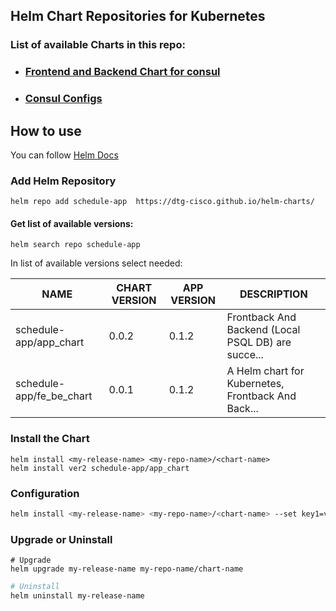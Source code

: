 ## Helm Chart Repositories for Kubernetes

### List of available Charts in this repo:
- ### [Frontend and Backend Chart for consul](charts/app_chart/Readme.md)
- ### [Consul Configs](charts/consul_conf)

## How to use
You can follow [Helm Docs](https://helm.sh/docs/intro/quickstart/) 

### Add Helm Repository
```shell
helm repo add schedule-app  https://dtg-cisco.github.io/helm-charts/
```

#### Get list of available versions:
```shell
helm search repo schedule-app
```
In list of available versions select needed:

| NAME                     | CHART VERSION | APP VERSION | DESCRIPTION                                        | 
|--------------------------|---------------|-------------|----------------------------------------------------|
| schedule-app/app_chart   | 0.0.2         | 0.1.2       | Frontback And Backend (Local PSQL DB) are succe... |
| schedule-app/fe_be_chart | 0.0.1         | 0.1.2       | A Helm chart for Kubernetes, Frontback And Back... |


### Install the Chart
```shell
helm install <my-release-name> <my-repo-name>/<chart-name>
helm install ver2 schedule-app/app_chart
```

### Configuration
```bash
helm install <my-release-name> <my-repo-name>/<chart-name> --set key1=value1,key2=value2
```

### Upgrade or Uninstall
```shell
# Upgrade
helm upgrade my-release-name my-repo-name/chart-name
```
```bash
# Uninstall
helm uninstall my-release-name
```